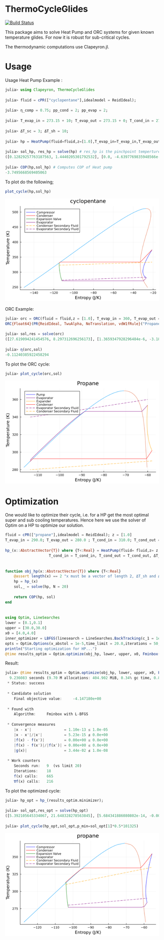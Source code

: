 # ThermoCycleGlides

[![Build Status](https://github.com/Sush1090/ThermoCycleGlides.jl/actions/workflows/CI.yml/badge.svg?branch=main)](https://github.com/Sush1090/ThermoCycleGlides.jl/actions/workflows/CI.yml?query=branch%3Amain)

This package aims to solve Heat Pump and ORC systems for given known temperature glides. For now it is robust for sub-critical cycles. 

The thermodynamic computations use Clapeyron.jl. 

# Usage
Usage Heat Pump Example :

```julia
julia> using Clapeyron, ThermoCycleGlides

julia> fluid = cPR(["cyclopentane"],idealmodel = ReidIdeal);

julia> η_comp = 0.75; pp_cond = 2; pp_evap = 2;

julia> T_evap_in = 273.15 + 10; T_evap_out = 273.15 + 0; T_cond_in = 273.15 + 50;  T_cond_out = 273.15+60;

julia> ΔT_sc = 3; ΔT_sh = 10;

julia> hp = HeatPump(fluid=fluid,z=[1.0],T_evap_in=T_evap_in,T_evap_out = T_evap_out,T_cond_in = T_cond_in,T_cond_out=T_cond_out,η_comp=η_comp,pp_evap=pp_evap,pp_cond=pp_cond,ΔT_sc = ΔT_sc,ΔT_sh = ΔT_sh);

julia> sol_hp, res_hp = solve(hp) # res_hp is the pinchpoint temperture residue.
([0.12829257763187563, 1.4440205301792532], [0.0, -4.6397769835948566e-5])
 
julia> COP(hp,sol_hp) # Computes COP of Heat pump
-3.7495668569405063
```

To plot do the following;

```julia
plot_cycle(hp,sol_hp)
```

![HP_cyclopentane](Images/hp_cyclopentane.png)


ORC Example:

```julia
julia> orc = ORC(fluid = fluid,z = [1.0], T_evap_in = 360, T_evap_out = 340, T_cond_in = 280, T_cond_out = 290, η_expander = 0.75, η_pump = 0.8, ΔT_sh = 7.0, ΔT_sc= 3.0, pp_evap = 3.0, pp_cond = 3)
ORC{Float64}(PR{ReidIdeal, TwuAlpha, NoTranslation, vdW1fRule}("Propane"), [1.0], 360.0, 340.0, 7.0, 280.0, 290.0, 3.0, 0.8, 0.75, 3.0, 3.0)

julia> sol,res = solve(orc)
([27.619094241454576, 8.297312696256173], [1.3659347928296484e-6, -3.1898690622256254e-6])

julia> η(orc,sol)
-0.11240385922458294
```

To plot the ORC cycle: 

```julia
julia> plot_cycle(orc,sol)
```

![orc_propane](Images/orc_propane.png)

# Optimization

One would like to optimize their cycle, i.e. for a HP get the most optimal super and sub cooling temperatures. 
Hence here we use the solver of Optim on a HP to optimize our solution. 

```julia
fluid = cPR(["propane"],idealmodel = ReidIdeal); z = [1.0]
T_evap_in = 290.0; T_evap_out = 280.0 ; T_cond_in = 310.0; T_cond_out = 335.0; η_comp = 0.75; pp_evap = 3; pp_cond = 3; 

hp_(x::AbstractVector{T}) where {T<:Real} = HeatPump(fluid= fluid,z= z,T_evap_in= T_evap_in,T_evap_out = T_evap_out,ΔT_sh =  x[1], 
                    T_cond_in = T_cond_in, T_cond_out = T_cond_out, ΔT_sc = x[2], η_comp = η_comp, pp_evap = pp_evap, pp_cond = pp_cond)


function obj_hp(x::AbstractVector{T}) where {T<:Real}
    @assert length(x) == 2 "x must be a vector of length 2, ΔT_sh and ΔT_sc"
    hp = hp_(x)
    sol,_ = solve(hp, N = 20)

    return COP(hp, sol)
end


using Optim, LineSearches
lower = [0.1,0.1]
upper = [30.0,30.0] 
x0 = [4.0,4.0]
inner_optimizer = LBFGS(linesearch = LineSearches.BackTracking(c_1 = 1e-5,ρ_hi = 1.0))
opts = Optim.Options(x_abstol = 1e-5,time_limit = 20.0,iterations = 50,outer_iterations = 50)
println("Starting optimization for HP...")
@time results_optim = Optim.optimize(obj_hp, lower, upper, x0, Fminbox(inner_optimizer),autodiff = :forward,opts)
```


Result: 

```julia
julia> @time results_optim = Optim.optimize(obj_hp, lower, upper, x0, Fminbox(inner_optimizer),autodiff = :forward,opts)
  9.236083 seconds (9.70 M allocations: 404.902 MiB, 0.34% gc time, 0.86% compilation time: 85% of which was recompilation)
 * Status: success

 * Candidate solution
    Final objective value:     -4.147180e+00

 * Found with
    Algorithm:     Fminbox with L-BFGS

 * Convergence measures
    |x - x'|               = 1.10e-13 ≤ 1.0e-05
    |x - x'|/|x'|          = 5.23e-15 ≰ 0.0e+00
    |f(x) - f(x')|         = 0.00e+00 ≤ 0.0e+00
    |f(x) - f(x')|/|f(x')| = 0.00e+00 ≤ 0.0e+00
    |g(x)|                 = 3.44e-02 ≰ 1.0e-08

 * Work counters
    Seconds run:   9  (vs limit 20)
    Iterations:    18
    f(x) calls:    665
    ∇f(x) calls:   216
```

To plot the optimized cycle:

```julia
julia> hp_opt = hp_(results_optim.minimizer);

julia> sol_opt,res_opt = solve(hp_opt)
([5.392105645334067, 21.648328278563845], [5.684341886080802e-14, -0.0011278209551619511])

julia> plot_cycle(hp_opt,sol_opt,p_min=sol_opt[1]*0.5*101325)
```

![opt_hp](Images/opt_hp.png)